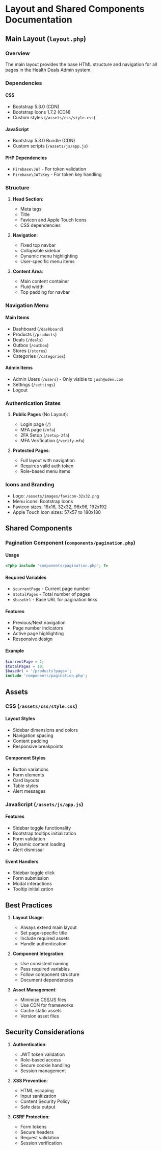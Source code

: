 # Layout and Shared Components Documentation

## Main Layout (`layout.php`)

### Overview
The main layout provides the base HTML structure and navigation for all pages in the Health Deals Admin system.

### Dependencies

#### CSS
- Bootstrap 5.3.0 (CDN)
- Bootstrap Icons 1.7.2 (CDN)
- Custom styles (`/assets/css/style.css`)

#### JavaScript
- Bootstrap 5.3.0 Bundle (CDN)
- Custom scripts (`/assets/js/app.js`)

#### PHP Dependencies
- `Firebase\JWT` - For token validation
- `Firebase\JWT\Key` - For token key handling

### Structure

1. **Head Section**:
   - Meta tags
   - Title
   - Favicon and Apple Touch Icons
   - CSS dependencies

2. **Navigation**:
   - Fixed top navbar
   - Collapsible sidebar
   - Dynamic menu highlighting
   - User-specific menu items

3. **Content Area**:
   - Main content container
   - Fluid width
   - Top padding for navbar

### Navigation Menu

#### Main Items
- Dashboard (`/dashboard`)
- Products (`/products`)
- Deals (`/deals`)
- Outbox (`/outbox`)
- Stores (`/stores`)
- Categories (`/categories`)

#### Admin Items
- Admin Users (`/users`) - Only visible to `josh@udev.com`
- Settings (`/settings`)
- Logout

### Authentication States

1. **Public Pages** (No Layout):
   - Login page (`/`)
   - MFA page (`/mfa`)
   - 2FA Setup (`/setup-2fa`)
   - MFA Verification (`/verify-mfa`)

2. **Protected Pages**:
   - Full layout with navigation
   - Requires valid auth token
   - Role-based menu items

### Icons and Branding
- Logo: `/assets/images/favicon-32x32.png`
- Menu icons: Bootstrap Icons
- Favicon sizes: 16x16, 32x32, 96x96, 192x192
- Apple Touch Icon sizes: 57x57 to 180x180

## Shared Components

### Pagination Component (`components/pagination.php`)

#### Usage
```php
<?php include 'components/pagination.php'; ?>
```

#### Required Variables
- `$currentPage` - Current page number
- `$totalPages` - Total number of pages
- `$baseUrl` - Base URL for pagination links

#### Features
- Previous/Next navigation
- Page number indicators
- Active page highlighting
- Responsive design

#### Example
```php
$currentPage = 1;
$totalPages = 10;
$baseUrl = '/products?page=';
include 'components/pagination.php';
```

## Assets

### CSS (`/assets/css/style.css`)

#### Layout Styles
- Sidebar dimensions and colors
- Navigation spacing
- Content padding
- Responsive breakpoints

#### Component Styles
- Button variations
- Form elements
- Card layouts
- Table styles
- Alert messages

### JavaScript (`/assets/js/app.js`)

#### Features
- Sidebar toggle functionality
- Bootstrap tooltips initialization
- Form validation
- Dynamic content loading
- Alert dismissal

#### Event Handlers
- Sidebar toggle click
- Form submission
- Modal interactions
- Tooltip initialization

## Best Practices

1. **Layout Usage**:
   - Always extend main layout
   - Set page-specific title
   - Include required assets
   - Handle authentication

2. **Component Integration**:
   - Use consistent naming
   - Pass required variables
   - Follow component structure
   - Document dependencies

3. **Asset Management**:
   - Minimize CSS/JS files
   - Use CDN for frameworks
   - Cache static assets
   - Version asset files

## Security Considerations

1. **Authentication**:
   - JWT token validation
   - Role-based access
   - Secure cookie handling
   - Session management

2. **XSS Prevention**:
   - HTML escaping
   - Input sanitization
   - Content Security Policy
   - Safe data output

3. **CSRF Protection**:
   - Form tokens
   - Secure headers
   - Request validation
   - Session verification 
